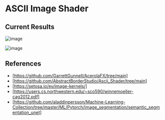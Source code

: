 # ASCII Image Shader

## Current Results
![image](https://github.com/user-attachments/assets/9cf28cdf-e995-4dd7-a7ec-c33dcfc5ee0a)


![image](https://github.com/user-attachments/assets/d1d54bf5-a63d-4807-9d15-853bbbac7e16)


## References
- [https://github.com/GarrettGunnell/AcerolaFX/tree/main]
- [https://github.com/AbstractBorderStudio/Ascii_Shader/tree/main]
- [https://setosa.io/ev/image-kernels/]
- [https://users.cs.northwestern.edu/~sco590/winnemoeller-cag2012.pdf]
- [https://github.com/aladdinpersson/Machine-Learning-Collection/tree/master/ML/Pytorch/image_segmentation/semantic_segmentation_unet]

